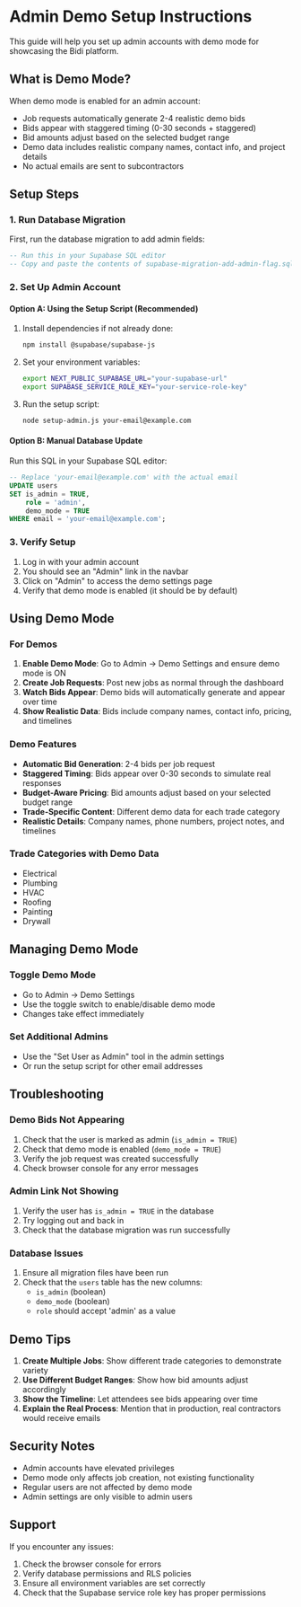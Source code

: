 # Admin Demo Setup Instructions

This guide will help you set up admin accounts with demo mode for showcasing the Bidi platform.

## What is Demo Mode?

When demo mode is enabled for an admin account:
- Job requests automatically generate 2-4 realistic demo bids
- Bids appear with staggered timing (0-30 seconds + staggered)
- Bid amounts adjust based on the selected budget range
- Demo data includes realistic company names, contact info, and project details
- No actual emails are sent to subcontractors

## Setup Steps

### 1. Run Database Migration

First, run the database migration to add admin fields:

```sql
-- Run this in your Supabase SQL editor
-- Copy and paste the contents of supabase-migration-add-admin-flag.sql
```

### 2. Set Up Admin Account

#### Option A: Using the Setup Script (Recommended)

1. Install dependencies if not already done:
   ```bash
   npm install @supabase/supabase-js
   ```

2. Set your environment variables:
   ```bash
   export NEXT_PUBLIC_SUPABASE_URL="your-supabase-url"
   export SUPABASE_SERVICE_ROLE_KEY="your-service-role-key"
   ```

3. Run the setup script:
   ```bash
   node setup-admin.js your-email@example.com
   ```

#### Option B: Manual Database Update

Run this SQL in your Supabase SQL editor:

```sql
-- Replace 'your-email@example.com' with the actual email
UPDATE users 
SET is_admin = TRUE, 
    role = 'admin',
    demo_mode = TRUE
WHERE email = 'your-email@example.com';
```

### 3. Verify Setup

1. Log in with your admin account
2. You should see an "Admin" link in the navbar
3. Click on "Admin" to access the demo settings page
4. Verify that demo mode is enabled (it should be by default)

## Using Demo Mode

### For Demos

1. **Enable Demo Mode**: Go to Admin → Demo Settings and ensure demo mode is ON
2. **Create Job Requests**: Post new jobs as normal through the dashboard
3. **Watch Bids Appear**: Demo bids will automatically generate and appear over time
4. **Show Realistic Data**: Bids include company names, contact info, pricing, and timelines

### Demo Features

- **Automatic Bid Generation**: 2-4 bids per job request
- **Staggered Timing**: Bids appear over 0-30 seconds to simulate real responses
- **Budget-Aware Pricing**: Bid amounts adjust based on your selected budget range
- **Trade-Specific Content**: Different demo data for each trade category
- **Realistic Details**: Company names, phone numbers, project notes, and timelines

### Trade Categories with Demo Data

- Electrical
- Plumbing  
- HVAC
- Roofing
- Painting
- Drywall

## Managing Demo Mode

### Toggle Demo Mode
- Go to Admin → Demo Settings
- Use the toggle switch to enable/disable demo mode
- Changes take effect immediately

### Set Additional Admins
- Use the "Set User as Admin" tool in the admin settings
- Or run the setup script for other email addresses

## Troubleshooting

### Demo Bids Not Appearing
1. Check that the user is marked as admin (`is_admin = TRUE`)
2. Check that demo mode is enabled (`demo_mode = TRUE`)
3. Verify the job request was created successfully
4. Check browser console for any error messages

### Admin Link Not Showing
1. Verify the user has `is_admin = TRUE` in the database
2. Try logging out and back in
3. Check that the database migration was run successfully

### Database Issues
1. Ensure all migration files have been run
2. Check that the `users` table has the new columns:
   - `is_admin` (boolean)
   - `demo_mode` (boolean)
   - `role` should accept 'admin' as a value

## Demo Tips

1. **Create Multiple Jobs**: Show different trade categories to demonstrate variety
2. **Use Different Budget Ranges**: Show how bid amounts adjust accordingly
3. **Show the Timeline**: Let attendees see bids appearing over time
4. **Explain the Real Process**: Mention that in production, real contractors would receive emails

## Security Notes

- Admin accounts have elevated privileges
- Demo mode only affects job creation, not existing functionality
- Regular users are not affected by demo mode
- Admin settings are only visible to admin users

## Support

If you encounter any issues:
1. Check the browser console for errors
2. Verify database permissions and RLS policies
3. Ensure all environment variables are set correctly
4. Check that the Supabase service role key has proper permissions


